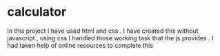 # calculator
In this project I have used html and css . I  have created this without javascript , using css  I handled  those working task that the js provides . I had taken help of online resources to complete this

